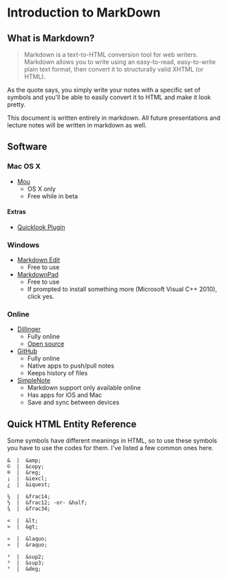 Introduction to MarkDown
===

## What is Markdown?

> Markdown is a text-to-HTML conversion tool for web writers. Markdown allows you to write using an easy-to-read, easy-to-write plain text format, then convert it to structurally valid XHTML (or HTML).

As the quote says, you simply write your notes with a specific set of symbols and you'll be able to easily convert it to HTML and make it look pretty.

This document is written entirely in markdown. All future presentations and lecture notes will be written in markdown as well.

## Software

### Mac OS X

- [Mou](http://25.io/mou/)
    - OS X only
    - Free while in beta
    
#### Extras
- [Quicklook Plugin](https://github.com/toland/qlmarkdown)

### Windows

- [Markdown Edit](http://mike-ward.net/markdownedit/)
    - Free to use
- [MarkdownPad](http://markdownpad.com/)
    - Free to use
    - If prompted to install something more (Microsoft Visual C++ 2010), click yes.

### Online

- [Dillinger](http://dillinger.io/)
    - Fully online
    - [Open source](https://github.com/joemccann/dillinger)
- [GitHub](https://github.com)
    - Fully online
    - Native apps to push/pull notes
    - Keeps history of files
- [SimpleNote](http://simplenote.com/)
    - Markdown support only available online
    - Has apps for iOS and Mac
    - Save and sync between devices


## Quick HTML Entity Reference

Some symbols have different meanings in HTML, so to use these symbols you have to use the codes for them. I've listed a few common ones here.

    &  |  &amp;
    ©  |  &copy;
    ®  |  &reg;
    ¡  |  &iexcl;
    ¿  |  &iquest;

    ¼  |  &frac14;
    ½  |  &frac12; -or- &half;
    ¾  |  &frac34;

    <  |  &lt;
    >  |  &gt;

    «  |  &laquo;
    »  |  &raquo;

    ²  |  &sup2;
    ³  |  &sup3;
    °  |  &deg;